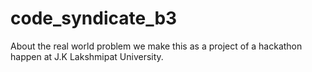 # code_syndicate_b3
About the real world problem we make this as a project of a hackathon happen at J.K Lakshmipat University.
